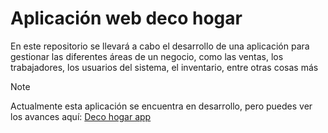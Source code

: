 # Aplicación web deco hogar
En este repositorio se llevará a cabo el desarrollo de una aplicación para gestionar las diferentes áreas de un negocio, como las ventas, los trabajadores, los usuarios del sistema, el inventario, entre otras cosas más


> [!NOTE]
> Actualmente esta aplicación se encuentra en desarrollo, pero puedes ver los avances aquí:
> <a href="https://deco-hogar-app.000webhostapp.com/">Deco hogar app</a>
